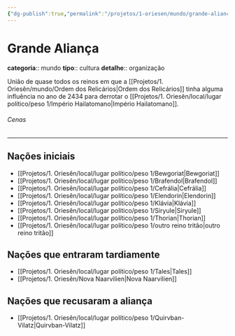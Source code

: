 ```yaml
---
{"dg-publish":true,"permalink":"/projetos/1-oriesen/mundo/grande-alianca/"}
---
```




# Grande Aliança
**categoria**:: mundo
**tipo**:: cultura
**detalhe**:: organização

União de quase todos os reinos em que a [[Projetos/1. Oriesên/mundo/Ordem dos Relicários|Ordem dos Relicários]] tinha alguma influência no ano de 2434 para derrotar o [[Projetos/1. Oriesên/local/lugar político/peso 1/Império Hailatomano|Império Hailatomano]].

###### Cenas



---
## Nações iniciais
- [[Projetos/1. Oriesên/local/lugar político/peso 1/Bewgoriat|Bewgoriat]]
- [[Projetos/1. Oriesên/local/lugar político/peso 1/Brafendol|Brafendol]]
- [[Projetos/1. Oriesên/local/lugar político/peso 1/Cefrália|Cefrália]]
- [[Projetos/1. Oriesên/local/lugar político/peso 1/Elendorin|Elendorin]]
- [[Projetos/1. Oriesên/local/lugar político/peso 1/Klávia|Klávia]]
- [[Projetos/1. Oriesên/local/lugar político/peso 1/Siryule|Siryule]]
- [[Projetos/1. Oriesên/local/lugar político/peso 1/Thorian|Thorian]]
- [[Projetos/1. Oriesên/local/lugar político/peso 1/outro reino tritão|outro reino tritão]]


## Nações que entraram tardiamente
- [[Projetos/1. Oriesên/local/lugar político/peso 1/Tales|Tales]]
- [[Projetos/1. Oriesên/Nova Naarvilien|Nova Naarvilien]]


## Nações que recusaram a aliança
- [[Projetos/1. Oriesên/local/lugar político/peso 1/Quirvban-Vilatz|Quirvban-Vilatz]]